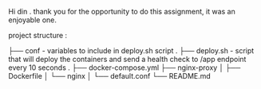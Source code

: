 Hi din . thank you for the opportunity to do this assignment, it  was an enjoyable one.

project structure : 

├── conf - variables to include in deploy.sh script .
├── deploy.sh - script that will deploy the containers and send a health check to /app endpoint every 10 seconds .
├── docker-compose.yml
├── nginx-proxy
│   ├── Dockerfile
│   └── nginx
│       └── default.conf
└── README.md
